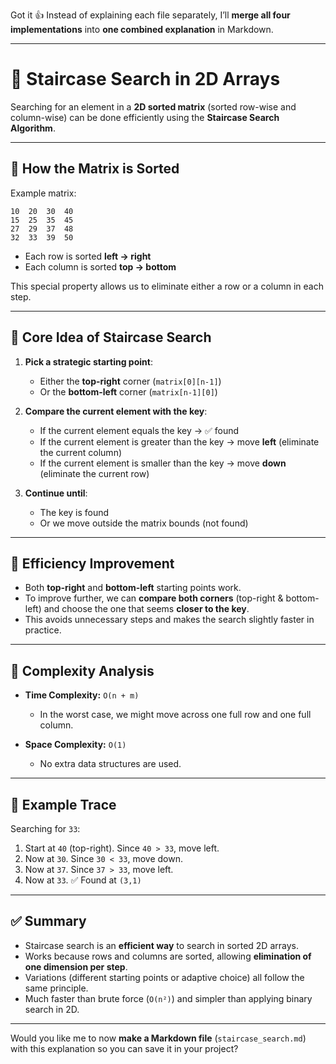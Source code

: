 Got it 👍
Instead of explaining each file separately, I’ll **merge all four implementations** into **one combined explanation** in Markdown.

---

# 📘 Staircase Search in 2D Arrays

Searching for an element in a **2D sorted matrix** (sorted row-wise and column-wise) can be done efficiently using the **Staircase Search Algorithm**.

---

## 🔹 How the Matrix is Sorted

Example matrix:

```
10  20  30  40  
15  25  35  45  
27  29  37  48  
32  33  39  50  
```

* Each row is sorted **left → right**
* Each column is sorted **top → bottom**

This special property allows us to eliminate either a row or a column in each step.

---

## 🔹 Core Idea of Staircase Search

1. **Pick a strategic starting point**:

    * Either the **top-right** corner (`matrix[0][n-1]`)
    * Or the **bottom-left** corner (`matrix[n-1][0]`)

2. **Compare the current element with the key**:

    * If the current element equals the key → ✅ found
    * If the current element is greater than the key → move **left** (eliminate the current column)
    * If the current element is smaller than the key → move **down** (eliminate the current row)

3. **Continue until**:

    * The key is found
    * Or we move outside the matrix bounds (not found)

---

## 🔹 Efficiency Improvement

* Both **top-right** and **bottom-left** starting points work.
* To improve further, we can **compare both corners** (top-right & bottom-left) and choose the one that seems **closer to the key**.
* This avoids unnecessary steps and makes the search slightly faster in practice.

---

## 🔹 Complexity Analysis

* **Time Complexity:** `O(n + m)`

    * In the worst case, we might move across one full row and one full column.
* **Space Complexity:** `O(1)`

    * No extra data structures are used.

---

## 🔹 Example Trace

Searching for `33`:

1. Start at `40` (top-right). Since `40 > 33`, move left.
2. Now at `30`. Since `30 < 33`, move down.
3. Now at `37`. Since `37 > 33`, move left.
4. Now at `33`. ✅ Found at `(3,1)`

---

## ✅ Summary

* Staircase search is an **efficient way** to search in sorted 2D arrays.
* Works because rows and columns are sorted, allowing **elimination of one dimension per step**.
* Variations (different starting points or adaptive choice) all follow the same principle.
* Much faster than brute force (`O(n²)`) and simpler than applying binary search in 2D.

---

Would you like me to now **make a Markdown file** (`staircase_search.md`) with this explanation so you can save it in your project?
